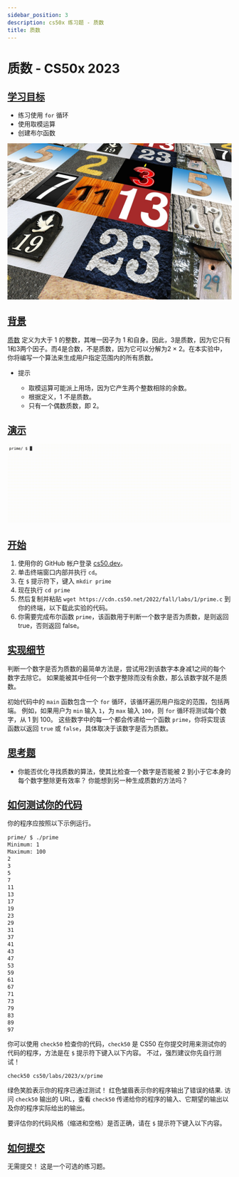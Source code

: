 ```yaml
---
sidebar_position: 3
description: cs50x 练习题 - 质数
title: 质数
---
```


# 质数 - CS50x 2023

## [学习目标](#learning-goals)

-   练习使用 `for` 循环
-   使用取模运算
-   创建布尔函数

![prime-numbers](/img/cs50/prime-numbers.jpg )

## [背景](#background)

[质数](https://en.wikipedia.org/wiki/Prime_number) 定义为大于 1 的整数，其唯一因子为 1 和自身。因此，3是质数，因为它只有1和3两个因子。而4是合数，不是质数，因为它可以分解为2 × 2。在本实验中，你将编写一个算法来生成用户指定范围内的所有质数。

-   提示
    
    -   取模运算可能派上用场，因为它产生两个整数相除的余数。
    -   根据定义，1 不是质数。
    -   只有一个偶数质数，即 2。
    

## [演示](#demo)

![PrimeGif](/img/cs50/primeDemo.gif )

## [开始](#getting-started)

1.  使用你的 GitHub 帐户登录 [cs50.dev](https://cs50.dev/)。
2.  单击终端窗口内部并执行 `cd`。
3.  在 `$` 提示符下，键入 `mkdir prime`
4.  现在执行 `cd prime`
5.  然后复制并粘贴 `wget https://cdn.cs50.net/2022/fall/labs/1/prime.c` 到你的终端，以下载此实验的代码。
6.  你需要完成布尔函数 `prime`，该函数用于判断一个数字是否为质数，是则返回 true，否则返回 false。

## [实现细节](#implementation-details)

判断一个数字是否为质数的最简单方法是，尝试用2到该数字本身减1之间的每个数字去除它。 如果能被其中任何一个数字整除而没有余数，那么该数字就不是质数。

初始代码中的 `main` 函数包含一个 `for` 循环，该循环遍历用户指定的范围，包括两端。 例如，如果用户为 `min` 输入 `1`，为 `max` 输入 `100`，则 `for` 循环将测试每个数字，从 1 到 100。 这些数字中的每一个都会传递给一个函数 `prime`，你将实现该函数以返回 `true` 或 `false`，具体取决于该数字是否为质数。

## [思考题](#thought-question)

-   你能否优化寻找质数的算法，使其比检查一个数字是否能被 2 到小于它本身的每个数字整除更有效率？ 你能想到另一种生成质数的方法吗？

## [如何测试你的代码](#how-to-test-your-code)

你的程序应按照以下示例运行。

```
prime/ $ ./prime
Minimum: 1
Maximum: 100
2
3
5
7
11
13
17
19
23
29
31
37
41
43
47
53
59
61
67
71
73
79
83
89
97

```

你可以使用 `check50` 检查你的代码，`check50` 是 CS50 在你提交时用来测试你的代码的程序，方法是在 `$` 提示符下键入以下内容。 不过，强烈建议你先自行测试！

```
check50 cs50/labs/2023/x/prime

```

绿色笑脸表示你的程序已通过测试！ 红色皱眉表示你的程序输出了错误的结果. 访问 `check50` 输出的 URL，查看 `check50` 传递给你的程序的输入、它期望的输出以及你的程序实际给出的输出。

要评估你的代码风格（缩进和空格）是否正确，请在 `$` 提示符下键入以下内容。

## [如何提交](#how-to-submit)

无需提交！ 这是一个可选的练习题。
